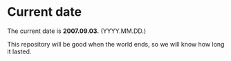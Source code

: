 # Current date

The current date is **2007.09.03.** (YYYY.MM.DD.)

This repository will be good when the world ends, so we will know how long it lasted.